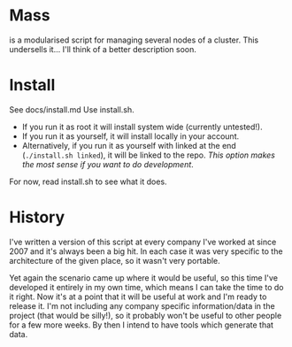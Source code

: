 # Mass
is a modularised script for managing several nodes of a cluster. This undersells it... I'll think of a better description soon.

# Install
See docs/install.md
Use install.sh.

* If you run it as root it will install system wide (currently untested!).
* If you run it as yourself, it will install locally in your account.
* Alternatively, if you run it as yourself with linked at the end (`./install.sh linked`), it will be linked to the repo. *This option makes the most sense if you want to do development*.

For now, read install.sh to see what it does.

# History
I've written a version of this script at every company I've worked at since 2007 and it's always been a big hit. In each case it was very specific to the architecture of the given place, so it wasn't very portable.

Yet again the scenario came up where it would be useful, so this time I've developed it entirely in my own time, which means I can take the time to do it right. Now it's at a point that it will be useful at work and I'm ready to release it. I'm not including any company specific information/data in the project (that would be silly!), so it probably won't be useful to other people for a few more weeks. By then I intend to have tools which generate that data.
 